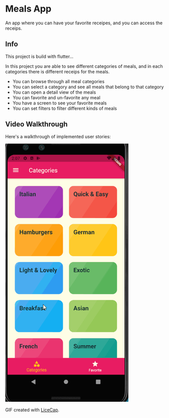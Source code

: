 # Meals App

An app where you can have your favorite receipes, and you can access the receips.

## Info

This project is build with flutter...

In this project you are able to see different categories of meals, and in each categories there is different receips for the meals.

- You can browse through all meal categories
- You can select a category and see all meals that belong to that category
- You can open a detail view of the meals
- You can favorite and un-favorite any meal
- You have a screen to see your favorite meals
- You can set filters to filter different kinds of meals

## Video Walkthrough

Here's a walkthrough of implemented user stories:

<img src='app_walkthrough.gif' title='Video Walkthrough' width='' alt='Video Walkthrough' />

GIF created with [LiceCap](http://www.cockos.com/licecap/). 
